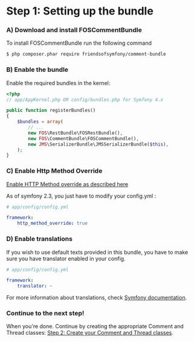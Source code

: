 Step 1: Setting up the bundle
=============================
### A) Download and install FOSCommentBundle

To install FOSCommentBundle run the following command

``` bash
$ php composer.phar require friendsofsymfony/comment-bundle
```

### B) Enable the bundle

Enable the required bundles in the kernel:

``` php
<?php
// app/AppKernel.php OR config/bundles.php for Symfony 4.x

public function registerBundles()
{
    $bundles = array(
        // ...
        new FOS\RestBundle\FOSRestBundle(),
        new FOS\CommentBundle\FOSCommentBundle(),
        new JMS\SerializerBundle\JMSSerializerBundle($this),
    );
}
```

### C) Enable Http Method Override

[Enable HTTP Method override as described here](http://symfony.com/doc/master/cookbook/routing/method_parameters.html#faking-the-method-with-method)

As of symfony 2.3, you just have to modify your config.yml :

``` yaml
# app/config/config.yml

framework:
    http_method_override: true
```

### D) Enable translations

If you wish to use default texts provided in this bundle, you have to make
sure you have translator enabled in your config.

``` yaml
# app/config/config.yml

framework:
    translator: ~
```

For more information about translations, check [Symfony documentation](http://symfony.com/doc/current/book/translation.html).

### Continue to the next step!
When you're done. Continue by creating the appropriate Comment and Thread classes:
[Step 2: Create your Comment and Thread classes](2-create_your_comment_and_thread_classes.md).

